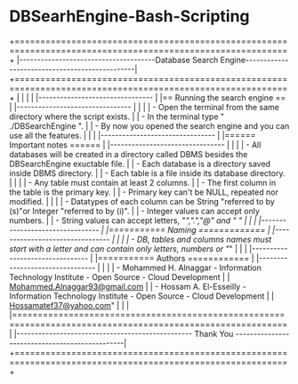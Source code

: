 # DBSearhEngine-Bash-Scripting


+===========================================================================================================+
|--------------------------------------Database Search Engine-----------------------------------------------|
+===========================================================================================================+
|                                                                                                           |
|                                                                                                           |
|--------------------------------                                                                           |
|==  Running the search engine ==                                                                           |
|--------------------------------                                                                           |
|                                                                                                           |
|    - Open the terminal from the same directory where the script exists.                                   |
|    - In the terminal type " ./DBSearchEngine ".                                                           |
|    - By now you opened the search engine and you can use all the features.                                |
|                                                                                                           |
|--------------------------------                                                                           |
|======   Important notes  ======                                                                           |
|--------------------------------                                                                           |
|                                                                                                           |
|    - All databases will be created in a directory called DBMS besides the DBSearchEngine exuctable file.  | 
|    - Each database is a directory saved inside DBMS directory.                                            |
|    - Each table is a file inside its database directory.                                                  |
|                                                                                                           |
|    - Any table must contain at least 2 columns.                                                           |
|    - The first column in the table is the primary key.                                                    |
|    - Primary key can't be NULL, repeated nor modified.                                                    |
|                                                                                                           |
|    - Datatypes of each column can be String "referred to by (s)"or Integer "referred to by (i)".          |
|    - Integer values can accept only numbers.                                                              |
|    - String values can accept letters, "_",".","@" and " "                                                |
|                                                                                                           |
|--------------------------------                                                                           |
|=========== Naming =============                                                                           |
|--------------------------------                                                                           |
|                                                                                                           |
|    - DB, tables and columns names must start with a letter and can contain only letters, numbers or "_"   |
|                                                                                                           |
|--------------------------------                                                                           |
|=========== Authors ============                                                                           |
|--------------------------------                                                                           |
|                                                                                                           |
|    - Mohammed H. Alnaggar - Information Technology Institute - Open Source - Cloud Development            |
|        Mohammed.Alnaggar93@gmail.com                                                                      |
|    - Hossam A. El-Esseilly - Information Technology Institute - Open Source - Cloud Development           |
|        Hossamatef37@yahoo.com"                                                                            |
|                                                                                                           |
|===========================================================================================================|
|------------------------------------------------- Thank You -----------------------------------------------|
+===========================================================================================================+
